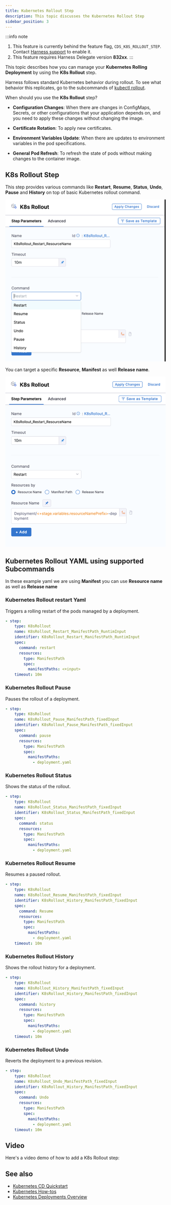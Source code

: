 ```yaml
---
title: Kubernetes Rollout Step
description: This topic discusses the Kubernetes Rollout Step
sidebar_position: 3
---
```


:::info note
1. This feature is currently behind the feature flag, `CDS_K8S_ROLLOUT_STEP`. Contact [Harness support](mailto:support@harness.io) to enable it.
2. This feature requires Harness Delegate version **832xx**.
:::

This topic describes how you can manage your **Kubernetes Rolling Deployment** by using the **K8s Rollout** step. 

Harness follows standard Kubernetes behavior during rollout. To see what behavior this replicates, go to the subcommands of [kubectl rollout](https://kubernetes.io/docs/reference/kubectl/generated/kubectl_rollout/#see-also).

When should you use the **K8s Rollout** step?

- **Configuration Changes**: When there are changes in ConfigMaps, Secrets, or other configurations that your application depends on, and you need to apply these changes without changing the image.

- **Certificate Rotation**: To apply new certificates.

- **Environment Variables Update**: When there are updates to environment variables in the pod specifications.

- **General Pod Refresh**: To refresh the state of pods without making changes to the container image.

## K8s Rollout Step

This step provides various commands like **Restart**, **Resume**, **Status**, **Undo**, **Pause** and **History** on top of basic Kubernetes rollout command.


![](./static/Kubernetes_rollout_commands.png)


You can target a specific **Resource**, **Manifest** as well **Release name**.

![](./static/resource_type_k8s_rollout.png)


## Kubernetes Rollout YAML using supported Subcommands

In these example yaml we are using **Manifest** you can use **Resource name** as well as **Release name**

### Kubernetes Rollout restart Yaml

Triggers a rolling restart of the pods managed by a deployment.

```yaml
- step:
    type: K8sRollout
    name: K8sRollout_Restart_ManifestPath_RuntimInput
    identifier: K8sRollout_Restart_ManifestPath_RuntimInput
    spec:
      command: restart
      resources:
        type: ManifestPath
        spec:
          manifestPaths: <+input>
    timeout: 10m
```

### Kubernetes Rollout Pause

Pauses the rollout of a deployment.

```yaml
- step:
    type: K8sRollout
    name: K8sRollout_Pause_ManifestPath_fixedInput
    identifier: K8sRollout_Pause_ManifestPath_fixedInput
    spec:
      command: pause
      resources:
        type: ManifestPath
        spec:
          manifestPaths:
            - deployment.yaml

```

### Kubernetes Rollout Status

Shows the status of the rollout.

```yaml
- step:
    type: K8sRollout
    name: K8sRollout_Status_ManifestPath_fixedInput
    identifier: K8sRollout_Status_ManifestPath_fixedInput
    spec:
      command: status
      resources:
        type: ManifestPath
        spec:
          manifestPaths:
            - deployment.yaml

```

### Kubernetes Rollout Resume 

Resumes a paused rollout.

```yaml
- step:
    type: K8sRollout
    name: K8sRollout_Resume_ManifestPath_fixedInput
    identifier: K8sRollout_History_ManifestPath_fixedInput
    spec:
      command: Resume
      resources:
        type: ManifestPath
        spec:
          manifestPaths:
            - deployment.yaml
    timeout: 10m
```


### Kubernetes Rollout History

Shows the rollout history for a deployment.

```yaml
- step:
    type: K8sRollout
    name: K8sRollout_History_ManifestPath_fixedInput
    identifier: K8sRollout_History_ManifestPath_fixedInput
    spec:
      command: history
      resources:
        type: ManifestPath
        spec:
          manifestPaths:
            - deployment.yaml
    timeout: 10m
```

### Kubernetes Rollout Undo

Reverts the deployment to a previous revision.

```yaml
- step:
    type: K8sRollout
    name: K8sRollout_Undo_ManifestPath_fixedInput
    identifier: K8sRollout_History_ManifestPath_fixedInput
    spec:
      command: Undo
      resources:
        type: ManifestPath
        spec:
          manifestPaths:
            - deployment.yaml
    timeout: 10m
```

## Video

Here's a video demo of how to add a K8s Rollout step:  

<!-- Video:
https://www.loom.com/share/e39980150e8e48dc8755885fc89afc72?sid=973d4a7c-1b7b-4178-8c87-a310b82d4dcd-->
<DocVideo src="https://www.loom.com/share/e39980150e8e48dc8755885fc89afc72" />

## See also

* [Kubernetes CD Quickstart](/docs/continuous-delivery/deploy-srv-diff-platforms/kubernetes/kubernetes-cd-quickstart)
* [Kubernetes How-tos](/docs/category/kubernetes)
* [Kubernetes Deployments Overview](/docs/continuous-delivery/deploy-srv-diff-platforms/kubernetes/kubernetes-deployments-overview)
